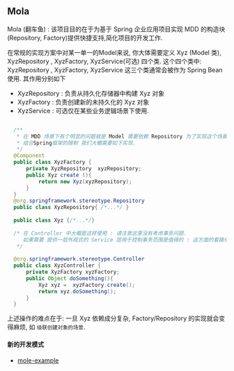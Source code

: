 ## Mola

  Mola (翻车鱼) :  该项目目的在于为基于 Spring 企业应用项目实现 MDD 的构造块(Repository, Factory)提供快捷支持,简化项目的开发工作. 
  
  在常规的实现方案中对某一单一的Model来说, 你大体需要定义 Xyz (Model 类), XyzRepository , XyzFactory, XyzService(可选) 四个类.
  这个四个类中: XyzRepository , XyzFactory, XyzService 这三个类通常会被作为 Spring  Bean 使用. 其作用分别如下
  - XyzRepository  : 负责从持久化存储器中构建 Xyz 对象
  - XyzFactory     : 负责创建新的未持久化的 Xyz 对象
  - XyzService     :  可选仅在某些业务逻辑场景下使用.

  

```java

  /** 
   * 在 MDD 场景下有个明显的问题就是 Model 需要依赖 Repository 为了实现这个场景
   * 结合Spring框架的限制 我们大概需要如下实现.
   */
  @Component 
  public class XyzFactory {
      private XyzRepository  xyzRepository;
      public Xyz create (){
          return new Xyz(xyzRepository);
      }
  }
  @org.springframework.stereotype.Repository
  public class XyzRepository{ /*...*/ }
  
  public class Xyz {/*...*/}
  
  /* 在 Controller 中大概是这样使用 : 请注意这里没有考虑事务问题.
     如果需要 提供一层外观式的 Service 层用于控制事务范围是值得的 : 这方面的套路你可以看 Martin Fowler 的 EA 这本书
   */
  
  @org.springframework.stereotype.Controller
  public class XyzController {
      private XyzFactory xyzFactory;
      public Object doSomething(){
          Xyz xyz =  xyzFactory.create();
          return xyz.doSomething();
      }
  }

```

上述操作的难点在于: 一旦 Xyz 依赖成分复杂, Factory/Repository 的实现就会变得麻烦, 如 `级联创建对象的场景`.

#### 新的开发模式


- [mole-example](./mola-example)
